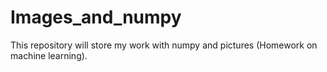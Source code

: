# Images_and_numpy
 This repository will store my work with numpy and pictures (Homework on machine learning).
